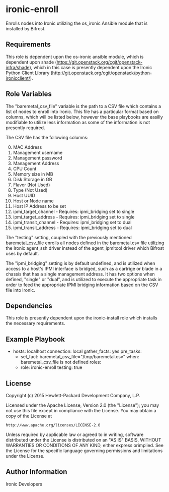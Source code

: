 ironic-enroll
=============

Enrolls nodes into Ironic utilizing the os_ironic Ansible module that is installed by Bifrost.

Requirements
------------

This role is dependent upon the os-ironic ansible module, which is dependent upon shade (https://git.openstack.org/cgit/openstack-infra/shade), which in this case is presently dependent upon the Ironic Python Client Library (http://git.openstack.org/cgit/openstack/python-ironicclient/).

Role Variables
--------------

The "baremetal_csv_file" variable is the path to a CSV file which contains a list of nodes to enroll into Ironic.  This file has a particular format based on columns, which will be listed below, however the base playbooks are easilly modifiable to utilize less information as some of the information is not presently required.

The CSV file has the following columns:

0. MAC Address
1. Management username
2. Management password
3. Management Address
4. CPU Count
5. Memory size in MB
6. Disk Storage in GB
7. Flavor (Not Used)
8. Type (Not Used)
9. Host UUID
10. Host or Node name
11. Host IP Address to be set
12. ipmi_target_channel - Requires: ipmi_bridging set to single
13. ipmi_target_address - Requires: ipmi_bridging set to single
14. ipmi_transit_channel - Requires: ipmi_bridging set to dual
15. ipmi_transit_address - Requires: ipmi_bridging set to dual

The "testing" setting, coupled with the previously mentioned baremetal_csv_file enrolls all nodes defined in the baremetal.csv file utilizing the Ironic agent_ssh driver instead of the agent_ipmitool driver which Bifrost uses by default. 

The "ipmi_bridging" setting is by default undefined, and is utilized when access to a host's IPMI interface is bridged, such as a cartrige or blade in a chassis that has a single management address.  It has two options when defined, "single" or "dual", and is utilized to execute the appropriate task in order to feed the appropriate IPMI bridging information based on the CSV file into Ironic.

Dependencies
------------

This role is presently dependent upon the ironic-install role which installs the necessary requirements.

Example Playbook
----------------

- hosts: localhost
  connection: local
  gather_facts: yes
  pre_tasks:
    - set_fact: baremetal_csv_file="/tmp/baremetal.csv"
      when: baremetal_csv_file is not defined
  roles:
    - role: ironic-enroll
      testing: true

License
-------

Copyright (c) 2015 Hewlett-Packard Development Company, L.P.

Licensed under the Apache License, Version 2.0 (the "License");
you may not use this file except in compliance with the License.
You may obtain a copy of the License at

    http://www.apache.org/licenses/LICENSE-2.0

Unless required by applicable law or agreed to in writing, software
distributed under the License is distributed on an "AS IS" BASIS,
WITHOUT WARRANTIES OR CONDITIONS OF ANY KIND, either express orimplied.
See the License for the specific language governing permissions and
limitations under the License.

Author Information
------------------

Ironic Developers
